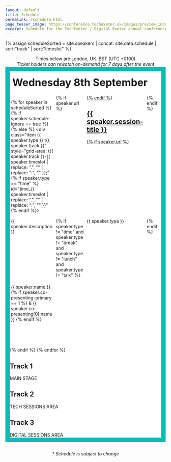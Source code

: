 ```yaml
---
layout: default
title: Schedule
permalink: /schedule.html
page_teaser_image: https://conference.techexeter.uk/images/preview_index.jpg
excerpt: Schedule for the TechExeter / Digital Exeter annual conference on 8th September 2021.
---
```


{% assign scheduleSorted = site.speakers | concat: site.data.schedule | sort:"track" | sort:"timeslot" %}

<style type="text/css">

  .schedule-wrap {
      margin:0em 0em 2em;
      border-color: #00bfb2;
      border-width: 1em;
      border-style: solid; 
      background-color:#fff;
  }
  .schedule-wrap h1 {
    font-size: 2rem;
    background-color: #fff;
    padding: 0.5em 0.25em;
    margin:0px;
  }
  #schedule {
    padding:0.25em;
    display: grid;
    grid-gap: 0.2em;
    gap:0.2em;
    grid-template-areas:
      "t-1000 t123-1000 t123-1000 t123-1000"
      "thead t1head t2head t3head"
      "t-1015 t1-1015 t2-1015 t3-1015"
      "t-1030 t1-1030 t2-1030 t3-1030"
      "t-1045 t1-1030 t2-1045 t3-1045"
      "t-1100 t123-1100 t123-1100 t123-1100"
      "t-1115 t1-1115 t2-1115 t3-1115"
      "t-1130 t1-1115 t2-1115 t3-1115"
      "t-1145 t1-1115 t2-1115 t3-1115"
      "t-1200 t123-1200 t123-1200 t123-1200"
      "t-1215 t1-1215 t2-1215 t3-1215"
      "t-1230 t1-1215 t2-1215 t3-1215"
      "t-1245 t1-1245 t2-1215 t3-1215"
      "t-1300 t1-1300 t2-1300 t3-1300"
      "t-1315 t1-1300 t2-1300 t3-1300"
      "t-1330 t1-1300 t2-1300 t3-1300"
      "t-1345 t123-1345 t123-1345 t123-1345"
      "t-1400 t123-1345 t123-1345 t123-1345"
      "t-1415 t123-1345 t123-1345 t123-1345"
      "t-1430 t1-1430 t2-1430 t3-1430"
      "t-1445 t1-1430 t2-1430 t3-1430"
      "t-1500 t1-1430 t2-1430 t3-1430"
      "t-1515 t1-1515 t2-1515 t3-1515"
      "t-1530 t1-1530 t2-1530 t3-1515"
      "t-1545 t1-1530 t2-1530 t3-1515"
      "t-1600 t1-1600 t2-1600 t3-1600"
      "t-1615 t1-1600 t2-1600 t3-1600"
      "t-1630 t123-1630 t123-1630 t123-1630"
      "t-1645 t123-1645 t123-1645 t123-1645"
      ". t1-tba t2-tba t3-tba";
  }
  
  #schedule .small-time {
    display:none;
  }

  @media screen and (max-width: 40em) {
      .schedule-wrap {
        border:0px;
        background:none;
      }
      #schedule {
        box-shadow:none;
        padding:0px;
        grid-gap: 0px;
        gap:0px;
      }
      #schedule .time {
        display:none;
      }
      .item {
        border:1px solid #fff;
      }
      #schedule .small-time {
        display:inline-block;
      }
  }

</style>

<div class="container">
<div style="text-align:center;">Times below are London, UK. BST (UTC +0100)<br/><em>Ticket holders can rewatch on-demand for 7 days after the event</em></div>

<div class="schedule-wrap">
<h1 id="weds">Wednesday 8th September</h1>
<div id="schedule">

  {% for speaker in scheduleSorted %}
  {% if speaker.schedule-ignore == true %}
  {% else %}
    <div class="item {{ speaker.type }} t{{ speaker.track }}" style="grid-area: t{{ speaker.track }}-{{ speaker.timeslot | replace: ".", ""  | replace: ":", "" }};" {% if speaker.type == "time" %} id="time_{{ speaker.timeslot | replace: ".", ""  | replace: ":", "" }}" {% endif %}>
      <div class="small-time">{{ speaker.timeslot }} </div>
      {% if speaker.url %}
      <a href="{{ speaker.url }}">
      {% endif %}
      <h2>{{ speaker.session-title }}</h2>
      {% if speaker.url %}
      </a>
      {% endif %}
      <div class="description">{{ speaker.description }}</div>
      {% if speaker.type != "time" and speaker.type != "break" and speaker.type != "lunch"  and speaker.type != "talk" %}
      <div class="type"> {{ speaker.type }}</div>
      {% endif %}
      <div class="speaker">    
        {{ speaker.name }}
        {% if speaker.co-presenting-primary == 1 %} 
          &amp; {{ speaker.co-presenting[0].name }}
        {% endif %}
      </div>
    </div>
  {% endif %}
  {% endfor %}

  <div class="item head t1" style="grid-area: t1head;" id="track_1">
  <h2>Track 1</h2>
  MAIN STAGE
  </div>
  <div class="item head t2" style="grid-area: t2head;" id="track_2">
  <h2>Track 2</h2>
  TECH SESSIONS AREA
  </div>
  <div class="item head t3" style="grid-area: t3head;" id="track_3">
  <h2>Track 3</h2>
  DIGITAL SESSIONS AREA
  </div>

</div>
</div>

<div style="text-align:center;"><em>* Schedule is subject to change</em></div>

</div>